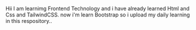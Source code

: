 Hii 
I am learnimg Frontend Technology and i have already learned Html and Css and TailwindCSS. now i'm learn Bootstrap so i upload my daily learning in this respository..
